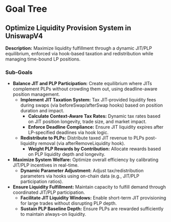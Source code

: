# Goal Tree

## Optimize Liquidity Provision System in UniswapV4

**Description:** Maximize liquidity fulfillment through a dynamic JIT/PLP equilibrium, enforced via hook-based taxation and redistribution while managing time-bound LP positions.

### Sub-Goals

*   **Balance JIT and PLP Participation:** Create equilibrium where JITs complement PLPs without crowding them out, using deadline-aware position management.
    *   **Implement JIT Taxation System:** Tax JIT-provided liquidity fees during swaps (via beforeSwap/afterSwap hooks) based on position duration and impact.
        *   **Calculate Context-Aware Tax Rates:** Dynamic tax rates based on JIT position longevity, trade size, and market impact.
        *   **Enforce Deadline Compliance:** Ensure JIT liquidity expires after LP-specified deadlines via hook logic.
    *   **Redistribute to PLPs:** Distribute taxed JIT revenue to PLPs post-liquidity removal (via afterRemoveLiquidity hook).
        *   **Weight PLP Rewards by Contribution:** Allocate rewards based on PLP liquidity depth and longevity.
*   **Maximize System Welfare:** Optimize overall efficiency by calibrating JIT/PLP incentives in real-time.
    *   **Dynamic Parameter Adjustment:** Adjust tax/redistribution parameters via hooks using on-chain data (e.g., JIT/PLP participation ratios).
*   **Ensure Liquidity Fulfillment:** Maintain capacity to fulfill demand through coordinated JIT/PLP participation.
    *   **Facilitate JIT Liquidity Windows:** Enable short-term JIT provisioning for large trades without disrupting PLP depth.
    *   **Sustain PLP Baseline Depth:** Ensure PLPs are rewarded sufficiently to maintain always-on liquidity.